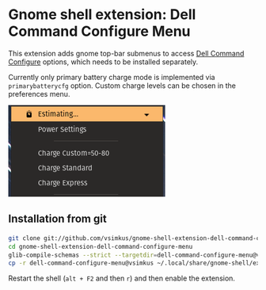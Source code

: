 # Gnome shell extension: Dell Command Configure Menu

This extension adds gnome top-bar submenus to access [Dell Command Configure](https://www.dell.com/support/kbdoc/en-uk/000178000/dell-command-configure) options, which needs to be installed separately.

Currently only primary battery charge mode is implemented via `primarybatterycfg` option. Custom charge levels can be chosen in the preferences menu.

![Charge options](./img/charge-options.png)

## Installation from git

```sh
git clone git://github.com/vsimkus/gnome-shell-extension-dell-command-configure-menu.git
cd gnome-shell-extension-dell-command-configure-menu
glib-compile-schemas --strict --targetdir=dell-command-configure-menu@vsimkus/schemas/ dell-command-configure-menu@vsimkus/schemas
cp -r dell-command-configure-menu@vsimkus ~/.local/share/gnome-shell/extensions
```

Restart the shell (`alt + F2` and then `r`) and then enable the extension.
